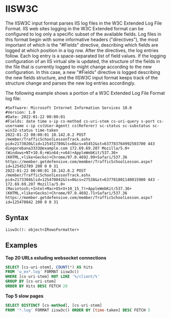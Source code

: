 # IISW3C

The IISW3C input format parses IIS log files in the W3C Extended Log File Format. IIS web sites logging in the W3C Extended format can be configured to log only a specific subset of the available fields. Log files in this format begin with some informative headers ("directives"), the most important of which is the "#Fields" directive, describing which fields are logged at which position in a log row. After the directives, the log entries follow. Each log entry is a space-separated list of field values. If the logging configuration of an IIS virtual site is updated, the structure of the fields in the file that is currently logged to might change according to the new configuration. In this case, a new "#Fields" directive is logged describing the new fields structure, and the IISW3C input format keeps track of the structure change and parses the new log entries accordingly.

The following example shows a portion of a W3C Extended Log File Format log file:

```
#Software: Microsoft Internet Information Services 10.0
#Version: 1.0
#Date: 2022-01-22 00:00:01
#Fields: date time s-ip cs-method cs-uri-stem cs-uri-query s-port cs-username c-ip cs(User-Agent) cs(Referer) sc-status sc-substatus sc-win32-status time-taken
2022-01-22 00:00:01 10.142.0.2 POST /member/TrafficSchoolLessonTrack.ashx pid=2173020&lid=125452789&ls=0&cs=45452&st=637783764992503700 443 diegorebana3333@example.com 172.69.69.207 Mozilla/5.0+(Windows+NT+10.0;+Win64;+x64)+AppleWebKit/537.36+(KHTML,+like+Gecko)+Chrome/97.0.4692.99+Safari/537.36 https://member.getdefensive.com/member/TrafficSchoolLesson.aspx?id=125452789 200 0 0 31
2022-01-22 00:00:01 10.142.0.2 POST /member/TrafficSchoolLessonTrack.ashx pid=2173304&lid=125470842&ls=0&cs=27538&st=637781801140015900 443 - 172.69.69.207 Mozilla/5.0+(Macintosh;+Intel+Mac+OS+X+10_15_7)+AppleWebKit/537.36+(KHTML,+like+Gecko)+Chrome/97.0.4692.71+Safari/537.36 https://member.getdefensive.com/member/TrafficSchoolLesson.aspx?id=125470842 200 0 0 31
```

## Syntax

```
iisw3c(): object<IRowsFormatter>
```

## Examples

**Top 20 URLs exluding websocket connections**

```sql
SELECT [cs-uri-stem], COUNT(*) AS hits
FROM 'u_ex*.log' FORMAT iisw3c()
WHERE [cs-uri-stem] NOT LIKE '%/client/%'
GROUP BY [cs-uri-stem]
ORDER BY Hits DESC FETCH 20
```

**Top 5 slow pages**

```sql
SELECT DISTINCT [cs-method], [cs-uri-stem]
FROM '*.log' FORMAT iisw3c() ORDER BY [time-taken] DESC FETCH 5
```

